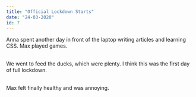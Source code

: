 ```yaml
---
title: "Official Lockdown Starts"
date: "24-03-2020"
id: 7
---
```

Anna spent another day in front of the laptop writing articles and learning CSS. Max played games. <br><br>

We went to feed the ducks, which were plenty. I think this was the first day of full lockdown. <br><br>

Max felt finally healthy and was annoying.